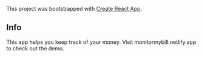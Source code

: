This project was bootstrapped with [Create React App](https://github.com/facebook/create-react-app).

## Info
This app helps you keep track of your money. Visit monitormybill.netlify.app to check out the demo.

